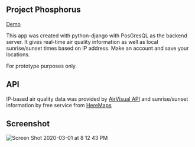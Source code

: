 ## Project Phosphorus 

[Demo](https://kc-phosphorus.herokuapp.com/)

This app was created with python-django with PosGresQL as the backend server. It gives real-time air quality information as well as local sunrise/sunset times based on IP address. Make an account and save your locations. 

For prototype purposes only.

## API
IP-based air quality data was provided by [AirVisual API](https://api.airvisual.com/) and sunrise/sunset information by free service from [HereMaps](https://www.here.com/)

## Screenshot 

![Screen Shot 2020-03-01 at 8 12 43 PM](https://user-images.githubusercontent.com/40274451/75644960-107f8b80-5bf9-11ea-8e29-2341576f9b9b.png)

